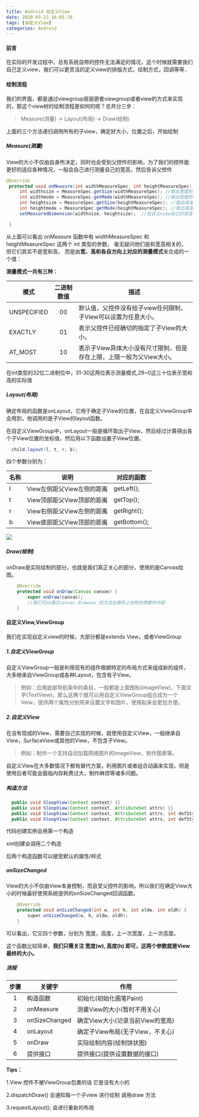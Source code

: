 ```yaml
---
title: Android 自定义View
date: 2020-03-23 16:05:38
tags: [自定义View]
categories: Android
---
```


#### 前言

在实际的开发过程中，总有系统自带的控件无法满足的情况，这个时候就需要我们自己定义view，我们可以更灵活的定义view的排版方式，绘制方式，回调等等.. 

<!--more-->

#### 绘制流程

我们的界面，都是通过viewgroup层层嵌套viewgroup或者view的方式来实现的，那这个view树的绘制流程是如何的呢？总共分三步：

> Measure(测量) -> Layout(布局) -> Draw(绘制)

上面的三个方法递归调用所有的子view，确定好大小，位置之后，开始绘制

##### Measure(测量)

View的大小不仅由自身所决定，同时也会受到父控件的影响，为了我们的控件能更好的适应各种情况，一般会自己进行测量自己的宽高，然后告诉父控件

```java
@Override
 protected void onMeasure(int widthMeasureSpec, int heightMeasureSpec) {
     int widthsize = MeasureSpec.getSize(widthMeasureSpec); //取出宽度的确切数值
     int widthmode = MeasureSpec.getMode(widthMeasureSpec); //取出宽度的测量模式
     int heightsize = MeasureSpec.getSize(heightMeasureSpec); //取出高度的确切数值
     int heightmode = MeasureSpec.getMode(heightMeasureSpec); //取出高度的测量模式
     setMeasuredDimension(widthsize, heightsize);  //告诉父view自己的宽高

 }
```

从上面可以看出 onMeasure 函数中有 widthMeasureSpec 和 heightMeasureSpec 这两个 int 类型的参数， 毫无疑问他们是和宽高相关的， 但它们其实不是宽和高， 而是由**宽、高和各自方向上对应的测量模式**来合成的一个值：

**测量模式一共有三种：**

| 模式          | 二进制数值 | 描述                                     |
| ----------- |:-----:| -------------------------------------- |
| UNSPECIFIED | 00    | 默认值，父控件没有给子view任何限制，子View可以设置为任意大小。    |
| EXACTLY     | 01    | 表示父控件已经确切的指定了子View的大小。                 |
| AT_MOST     | 10    | 表示子View具体大小没有尺寸限制，但是存在上限，上限一般为父View大小。 |

在int类型的32位二进制位中，31-30这两位表示测量模式,29~0这三十位表示宽和高的实际值

##### Layout(布局)

确定布局的函数是onLayout，它用于确定子View的位置，在自定义ViewGroup中会用到，他调用的是子View的layout函数。

在自定义ViewGroup中，onLayout一般是循环取出子View，然后经过计算得出各个子View位置的坐标值，然后用以下函数设置子View位置。

```java
  child.layout(l, t, r, b);
```

四个参数分别为：

| 名称  | 说明                | 对应的函数        |
| --- | ----------------- | ------------ |
| l   | View左侧距父View左侧的距离 | getLeft();   |
| t   | View顶部距父View顶部的距离 | getTop();    |
| r   | View右侧距父View左侧的距离 | getRight();  |
| b   | View底部距父View顶部的距离 | getBottom(); |

![](C:\Users\tao\Desktop\githubpage\blog\source\_posts\androidviewpro1\392e6a7067.jpg)

##### Draw(绘制)

onDraw是实际绘制的部分，也就是我们真正关心的部分，使用的是Canvas绘图。

```java
    @Override
    protected void onDraw(Canvas canvas) {        
        super.onDraw(canvas);
        //我们可以通过canvas.drawxxx 的方法在画布上绘制你想要的内容
    }
```

#### 自定义View,ViewGroup

我们在实现自定义view的时候，大部分都是extends View，或者ViewGroup

##### 1.自定义ViewGroup

自定义ViewGroup一般是利用现有的组件根据特定的布局方式来组成新的组件，大多继承自ViewGroup或各种Layout，包含有子View。

> 例如：应用底部导航条中的条目，一般都是上面图标(ImageView)，下面文字(TextView)，那么这两个就可以用自定义ViewGroup组合成为一个Veiw，提供两个属性分别用来设置文字和图片，使用起来会更加方便。

##### 2.自定义View

在没有现成的View，需要自己实现的时候，就使用自定义View，一般继承自View，SurfaceView或其他的View，不包含子View。

> 例如：制作一个支持自动加载网络图片的ImageView，制作图表等。

自定义View在大多数情况下都有替代方案，利用图片或者组合动画来实现，但是使用后者可能会面临内存耗费过大，制作麻烦等诸多问题。

##### 构造方法

```java
  public void SloopView(Context context) {}
  public void SloopView(Context context, AttributeSet attrs) {}
  public void SloopView(Context context, AttributeSet attrs, int defStyleAttr) {}
  public void SloopView(Context context, AttributeSet attrs, int defStyleAttr, int defStyleRes) {}
```

代码创建实例会用第一个构造

xml创建会调用二个构造

后两个构造函数可以接受默认的属性/样式

##### onSizeChanged

View的大小不仅由View本身控制，而且受父控件的影响，所以我们在确定View大小的时候最好使用系统提供的onSizeChanged回调函数。

```java
    @Override
    protected void onSizeChanged(int w, int h, int oldw, int oldh) {                
        super.onSizeChanged(w, h, oldw, oldh);    
    }
```

可以看出，它又四个参数，分别为 宽度，高度，上一次宽度，上一次高度。

这个函数比较简单，**我们只需关注 宽度(w), 高度(h) 即可，这两个参数就是View最终的大小。**

##### 流程

| 步骤  | 关键字           | 作用                    |
|:---:| ------------- | --------------------- |
| 1   | 构造函数          | 初始化(初始化画笔Paint)       |
| 2   | onMeasure     | 测量View的大小(暂时不用关心)     |
| 3   | onSizeChanged | 确定View大小(记录当前View的宽高) |
| 4   | onLayout      | 确定子View布局(无子View，不关心) |
| 5   | onDraw        | 实际绘制内容(绘制饼状图)         |
| 6   | 提供接口          | 提供接口(提供设置数据的接口)       |

**Tips：**

1.View 控件不被ViewGroup包裹的话 它是没有大小的

2.dispatchDraw() 会通知每一个子view 进行绘制 调用draw 方法

3.requestLayout(); 会进行重新的布局
